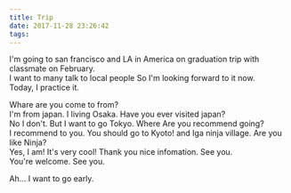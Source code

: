 ```yaml
---
title: Trip
date: 2017-11-28 23:26:42
tags:
---
```

I'm going to san francisco and LA in America on graduation trip with classmate on February.  
I want to many talk to local people So I'm looking forward to it now.  
Today, I practice it.  

Whare are you come to from?  
I'm from japan. I living Osaka. Have you ever visited japan?  
No I don't. But I want to go Tokyo. Where Are you recommend going?  
I recommend to you. You should go to Kyoto! and Iga ninja village. Are you like Ninja?  
Yes, I am! It's very cool! Thank you nice infomation. See you.  
You're welcome. See you.  

Ah... I want to go early.  

